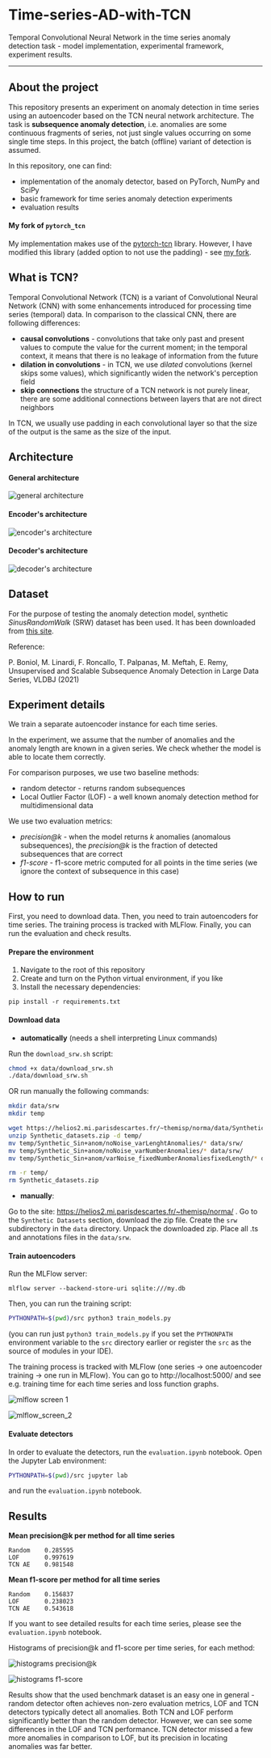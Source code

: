 # Time-series-AD-with-TCN
Temporal Convolutional Neural Network in the time series anomaly detection task -
model implementation, experimental framework, experiment results.

---

## About the project

This repository presents an experiment on anomaly detection in time series using an autoencoder based on the
TCN neural network architecture. The task is **subsequence anomaly detection**, i.e. anomalies are some continuous
fragments of series, not just single values occurring on some single time steps. In this project,
the batch (offline) variant of detection is assumed.

In this repository, one can find:

- implementation of the anomaly detector, based on PyTorch, NumPy and SciPy
- basic framework for time series anomaly detection experiments
- evaluation results

#### My fork of `pytorch_tcn`

My implementation makes use of the [pytorch-tcn](https://pypi.org/project/pytorch-tcn/) library.
However, I have modified this library (added option to not use the padding) - see
[my fork](https://github.com/Hubert1225/pytorch-tcn).

## What is TCN?

Temporal Convolutional Network (TCN) is a variant of Convolutional Neural Network (CNN)
with some enhancements introduced for processing time series (temporal) data. In comparison
to the classical CNN, there are following differences:

- **causal convolutions** - convolutions that take only past and present values to compute
the value for the current moment; in the temporal context, it means that there is no
leakage of information from the future
- **dilation in convolutions** - in TCN, we use _dilated_ convolutions (kernel skips some values),
which significantly widen the network's perception field
- **skip connections** the structure of a TCN network is not purely linear, there are some
additional connections between layers that are not direct neighbors

In TCN, we usually use padding in each convolutional layer so that the size of the output
is the same as the size of the input.

## Architecture

#### General architecture

![general architecture](img/architecture.png)

#### Encoder's architecture

![encoder's architecture](img/Encoder.png)

#### Decoder's architecture

![decoder's architecture](img/Decoder.png)

## Dataset

For the purpose of testing the anomaly detection model, synthetic
_SinusRandomWalk_ (SRW) dataset has been used. It has been downloaded
from [this site](https://helios2.mi.parisdescartes.fr/~themisp/norma/).

Reference:

P. Boniol, M. Linardi, F. Roncallo, T. Palpanas, M. Meftah, E. Remy,
Unsupervised and Scalable Subsequence Anomaly Detection in Large Data Series,
VLDBJ (2021)

## Experiment details

We train a separate autoencoder instance for each time series.

In the experiment, we assume that the number of anomalies and the anomaly length are
known in a given series. We check whether the model is able to locate them correctly.

For comparison purposes, we use two baseline methods:

- random detector - returns random subsequences
- Local Outlier Factor (LOF) - a well known anomaly detection method for multidimensional
data

We use two evaluation metrics:

- _precision@k_ - when the model returns _k_ anomalies (anomalous subsequences),
the _precision@k_ is the fraction of detected subsequences that are correct
- _f1-score_ - f1-score metric computed for all points in the time series
(we ignore the context of subsequence in this case)

## How to run

First, you need to download data. Then, you need to train autoencoders
for time series. The training process is tracked with MLFlow.
Finally, you can run the evaluation and check results.

#### Prepare the environment

1. Navigate to the root of this repository
2. Create and turn on the Python virtual environment, if you like
3. Install the necessary dependencies:

```commandline
pip install -r requirements.txt
```

#### Download data

- **automatically** (needs a shell interpreting Linux commands)

Run the `download_srw.sh` script:

```bash
chmod +x data/download_srw.sh
./data/download_srw.sh
```

OR run manually the following commands:

```bash
mkdir data/srw
mkdir temp

wget https://helios2.mi.parisdescartes.fr/~themisp/norma/data/Synthetic_datasets.zip
unzip Synthetic_datasets.zip -d temp/
mv temp/Synthetic_Sin+anom/noNoise_varLenghtAnomalies/* data/srw/
mv temp/Synthetic_Sin+anom/noNoise_varNumberAnomalies/* data/srw/
mv temp/Synthetic_Sin+anom/varNoise_fixedNumberAnomaliesfixedLength/* data/srw/

rm -r temp/
rm Synthetic_datasets.zip
```

- **manually**:

Go to the site: https://helios2.mi.parisdescartes.fr/~themisp/norma/ .
Go to the `Synthetic Datasets` section, download the zip file. Create the `srw`
subdirectory in the `data` directory. Unpack the downloaded zip. Place
all .ts and annotations files in the `data/srw`.

#### Train autoencoders

Run the MLFlow server:

```commandline
mlflow server --backend-store-uri sqlite:///my.db
```

Then, you can run the training script:

```bash
PYTHONPATH=$(pwd)/src python3 train_models.py
```

(you can run just `python3 train_models.py` if you set the `PYTHONPATH` environment variable
to the `src` directory earlier or register the `src` as the source of modules in your IDE).

The training process is tracked with MLFlow (one series -> one autoencoder training -> 
one run in MLFlow). You can go to http://localhost:5000/ and see e.g. training time
for each time series and loss function graphs.

![mlflow screen 1](img/mlflow_screen_1.png)

![mlflow_screen_2](img/mlflow_screen_2.png)

#### Evaluate detectors

In order to evaluate the detectors, run the `evaluation.ipynb` notebook.
Open the Jupyter Lab environment:

```bash
PYTHONPATH=$(pwd)/src jupyter lab
```

and run the `evaluation.ipynb` notebook.

## Results

**Mean precision@k per method for all time series**

```
Random    0.285595
LOF       0.997619
TCN AE    0.981548
```

**Mean f1-score per method for all time series**

```
Random    0.156837
LOF       0.238023
TCN AE    0.543618
```

If you want to see detailed results for each time series,
please see the `evaluation.ipynb` notebook.

Histograms of precision@k and f1-score per time series, for each method:

![histograms precision@k](img/precision_at_k.png)

![histograms f1-score](img/f1_score.png)

Results show that the used benchmark dataset is an easy one in general - random
detector often achieves non-zero evaluation metrics, LOF and TCN detectors typically detect all
anomalies. Both TCN and LOF perform significantly better than the random detector.
However, we can see some differences in the LOF and TCN performance. TCN detector
missed a few more anomalies in comparison to LOF, but its precision in locating
anomalies was far better.
